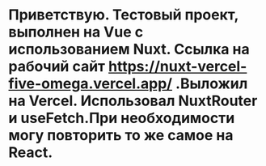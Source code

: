 
Приветствую. 
Тестовый проект, выполнен на Vue с использованием Nuxt.
 Ссылка на рабочий сайт https://nuxt-vercel-five-omega.vercel.app/ .Выложил на Vercel. Использовал NuxtRouter и useFetch.При необходимости могу повторить то же самое на React.
=======
